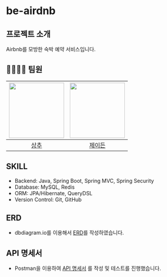 # be-airdnb

## 프로젝트 소개

Airbnb를 모방한 숙박 예약 서비스입니다.

## 🧑‍💻👩‍💻 팀원

| <img src="https://avatars.githubusercontent.com/u/142131857?v=4" width=150> | <img src="https://avatars.githubusercontent.com/u/83386112?v=4" width=150> |
|:---------------------------------------------------------------------------:|:--------------------------------------------------------------------------:|
|                    [상추](https://github.com/parksangchu)                     |                      [제이든](https://github.com/hiidy)                       |

## SKILL

- Backend: Java, Spring Boot, Spring MVC, Spring Security
- Database: MySQL, Redis
- ORM: JPA/Hibernate, QueryDSL
- Version Control: Git, GitHub

## ERD

- dbdiagram.io를 이용해서 [ERD](https://github.com/codesquad-masters2024-team09-step2/be-airdnb/wiki#erd)를 작성하였습니다.

## API 명세서

- Postman을 이용하여 [API 명세서](https://github.com/codesquad-masters2024-team09-step2/be-airdnb/wiki#api-명세서)
  를 작성 및 테스트를 진행했습니다.




